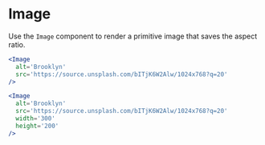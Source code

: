 
# Image

Use the `Image` component to render a primitive image that saves the aspect ratio.

```.jsx
<Image
  alt='Brooklyn'
  src='https://source.unsplash.com/bITjK6W2Alw/1024x768?q=20'
/>
```

```.jsx
<Image
  alt='Brooklyn'
  src='https://source.unsplash.com/bITjK6W2Alw/1024x768?q=20'
  width='300'
  height='200'
/>
```

